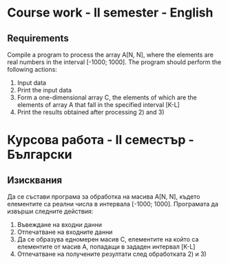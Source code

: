 # Course work - II semester - English
## Requirements
Compile a program to process the array A[N, N], where the elements are real numbers in the interval [-1000; 1000]. The program should perform the following actions:
1) Input data
2) Print the input data
3) Form a one-dimensional array C, the elements of which are the elements of array A that fall in the specified interval [K-L]
4) Print the results obtained after processing 2) and 3)

# Курсова работа - II семестър - Български
## Изисквания
Да се състави програма за обработка на масива A[N, N], където елементите са реални числа в интервала [-1000; 1000]. Програмата да извърши следните действия:
1)	Въвеждане на входни данни
2)	Отпечатване на входните данни
3)	Да се образува едномерен масив C, елементите на който са елементите от масив А, попадащи в зададен интервал [K-L]
4)	Отпечатване на получените резултати след обработката 2) и 3)
